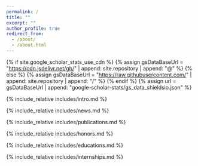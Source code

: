 ```yaml
---
permalink: /
title: ""
excerpt: ""
author_profile: true
redirect_from: 
  - /about/
  - /about.html
---
```


{% if site.google_scholar_stats_use_cdn %}
{% assign gsDataBaseUrl = "https://cdn.jsdelivr.net/gh/" | append: site.repository | append: "@" %}
{% else %}
{% assign gsDataBaseUrl = "https://raw.githubusercontent.com/" | append: site.repository | append: "/" %}
{% endif %}
{% assign url = gsDataBaseUrl | append: "google-scholar-stats/gs_data_shieldsio.json" %}

<span class='anchor' id='about-me'></span>

{% include_relative includes/intro.md %}

{% include_relative includes/news.md %}

{% include_relative includes/publications.md %}

{% include_relative includes/honors.md %}

{% include_relative includes/educations.md %}

<!--
# 💬 Invited Talks
- *2021.06*, Lorem ipsum dolor sit amet, consectetur adipiscing elit. Vivamus ornare aliquet ipsum, ac tempus justo dapibus sit amet. 
- *2021.03*, Lorem ipsum dolor sit amet, consectetur adipiscing elit. Vivamus ornare aliquet ipsum, ac tempus justo dapibus sit amet.  \| [\[video\]](https://github.com/)
-->

{% include_relative includes/internships.md %}

<p><center>
  <div id="clustrmaps-widget" style="width:50%">
    <script type='text/javascript' id='clustrmaps' src='//cdn.clustrmaps.com/map_v2.js?cl=ffffff&w=a&t=tt&d=e5X58khjwTA1_lrYnMyFF8oCJypotuYdVcB30wne0dM&co=2d78ad&cmo=3acc3a&cmn=ff5353&ct=ffffff'></script>
  </div>
</center></p>
